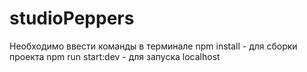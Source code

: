 # studioPeppers
Необходимо ввести команды в терминале
npm install - для сборки проекта 
npm run start:dev - для запуска localhost
